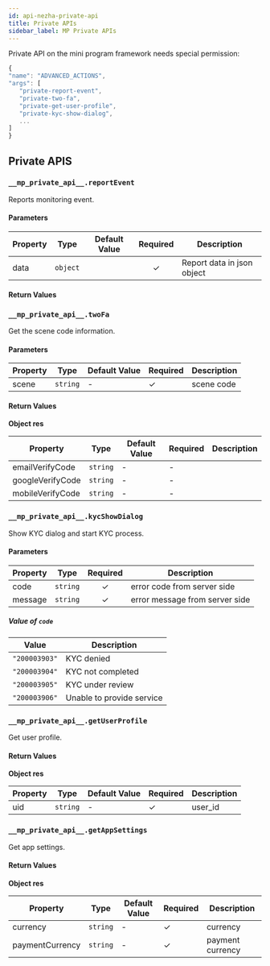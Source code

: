 ```yaml
---
id: api-nezha-private-api
title: Private APIs
sidebar_label: MP Private APIs
---
```


Private API on the mini program framework needs special permission:

```js
{
"name": "ADVANCED_ACTIONS",
"args": [
   "private-report-event",
   "private-two-fa",
   "private-get-user-profile",
   "private-kyc-show-dialog",
   ...
]
}
```

## Private APIS

### `__mp_private_api__.reportEvent`

Reports monitoring event.

#### Parameters

| Property | Type     | Default Value | Required | Description                |
| -------- | -------- | ------------- | :------: | -------------------------- |
| data     | `object` |               |    ✓     | Report data in json object |

#### Return Values

### `__mp_private_api__.twoFa`

Get the scene code information.

#### Parameters

| Property | Type     | Default Value | Required | Description |
| -------- | -------- | ------------- | -------- | ----------- |
| scene    | `string` | -             | ✓        | scene code  |

#### Return Values

**Object res**

| Property         | Type     | Default Value | Required | Description |
| ---------------- | -------- | ------------- | -------- | ----------- |
| emailVerifyCode  | `string` | -             | -        |             |
| googleVerifyCode | `string` | -             | -        |             |
| mobileVerifyCode | `string` | -             | -        |             |

### `__mp_private_api__.kycShowDialog`

Show KYC dialog and start KYC process.

#### Parameters

| Property | Type     | Required | Description                    |
| -------- | -------- | :------: | ------------------------------ |
| code     | `string` |    ✓     | error code from server side    |
| message  | `string` |    ✓     | error message from server side |

##### Value of `code`

| Value         | Description               |
| ------------- | ------------------------- |
| `"200003903"` | KYC denied                |
| `"200003904"` | KYC not completed         |
| `"200003905"` | KYC under review          |
| `"200003906"` | Unable to provide service |

### `__mp_private_api__.getUserProfile`

Get user profile.

#### Return Values

**Object res**

| Property | Type     | Default Value | Required | Description |
| -------- | -------- | ------------- | -------- | ----------- |
| uid      | `string` | -             | ✓        | user_id     |

### `__mp_private_api__.getAppSettings`

Get app settings.

#### Return Values

**Object res**

| Property        | Type     | Default Value | Required | Description      |
| --------------- | -------- | ------------- | -------- | ---------------- |
| currency        | `string` | -             | ✓        | currency         |
| paymentCurrency | `string` | -             | ✓        | payment currency |
